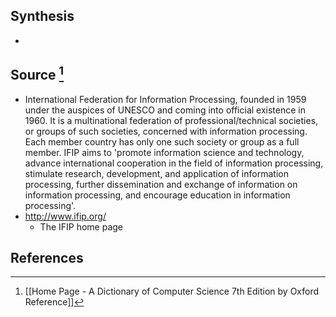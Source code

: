 ## Synthesis
- 
## Source [^1]
- International Federation for Information Processing, founded in 1959 under the auspices of UNESCO and coming into official existence in 1960. It is a multinational federation of professional/technical societies, or groups of such societies, concerned with information processing. Each member country has only one such society or group as a full member. IFIP aims to 'promote information science and technology, advance international cooperation in the field of information processing, stimulate research, development, and application of information processing, further dissemination and exchange of information on information processing, and encourage education in information processing'.
- http://www.ifip.org/
	- The IFIP home page
## References

[^1]: [[Home Page - A Dictionary of Computer Science 7th Edition by Oxford Reference]]